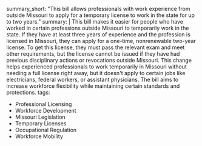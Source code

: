 summary_short: "This bill allows professionals with work experience from outside Missouri to apply for a temporary license to work in the state for up to two years."
summary: |
  This bill makes it easier for people who have worked in certain professions outside Missouri to temporarily work in the state. If they have at least three years of experience and the profession is licensed in Missouri, they can apply for a one-time, nonrenewable two-year license. To get this license, they must pass the relevant exam and meet other requirements, but the license cannot be issued if they have had previous disciplinary actions or revocations outside Missouri. This change helps experienced professionals to work temporarily in Missouri without needing a full license right away, but it doesn't apply to certain jobs like electricians, federal workers, or assistant physicians. The bill aims to increase workforce flexibility while maintaining certain standards and protections.
tags:
  - Professional Licensing
  - Workforce Development
  - Missouri Legislation
  - Temporary Licenses
  - Occupational Regulation
  - Workforce Mobility

